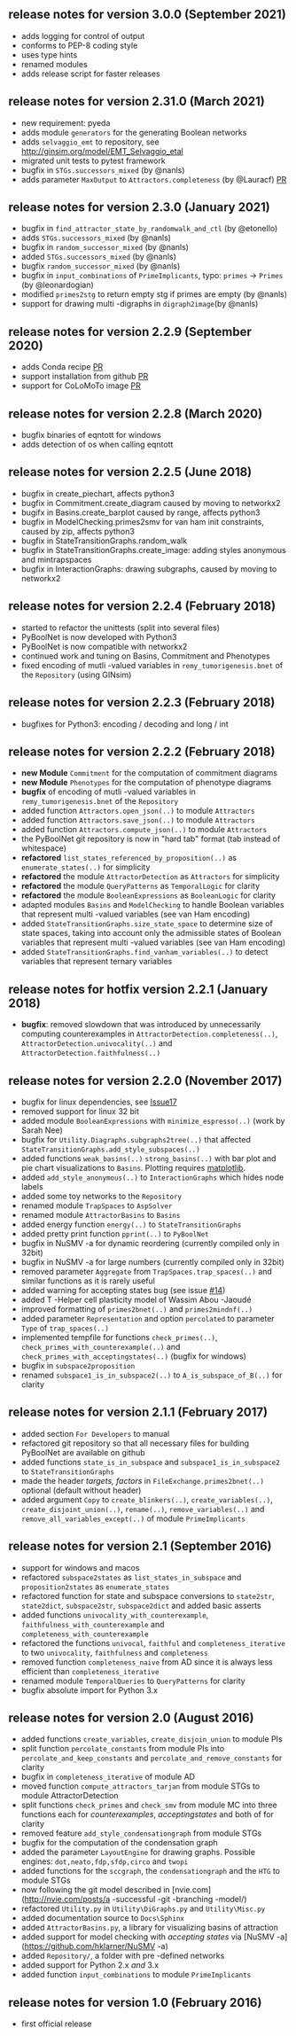 

## release notes for version 3.0.0 (September 2021)
 - adds logging for control of output
 - conforms to PEP-8 coding style
 - uses type hints
 - renamed modules
 - adds release script for faster releases
    

## release notes for version 2.31.0 (March 2021)
 - new requirement: pyeda
 - adds module `generators` for the generating Boolean networks
 - adds `selvaggio_emt` to repository, see http://ginsim.org/model/EMT_Selvaggio_etal
 - migrated unit tests to pytest framework
 - bugfix in `STGs.successors_mixed` (by @nanls)
 - adds parameter `MaxOutput` to `Attractors.completeness` (by @Lauracf) [PR](https://github.com/hklarner/PyBoolNet/pull/63)


## release notes for version 2.3.0 (January 2021)
 - bugfix in `find_attractor_state_by_randomwalk_and_ctl` (by @etonello)
 - adds `STGs.successors_mixed` (by @nanls)
 - bugfix in `random_successor_mixed` (by @nanls)
 - added `STGs.successors_mixed` (by @nanls)
 - bugfix `random_successor_mixed` (by @nanls)
 - bugfix in `input_combinations` of `PrimeImplicants`, typo: `primes` -> `Primes` (by @leonardogian)
 - modified `primes2stg` to return empty stg if primes are empty (by @nanls)
 - support for drawing multi -digraphs in `digraph2image`(by @nanls)


## release notes for version 2.2.9 (September 2020)
 - adds Conda recipe [PR](https://github.com/hklarner/PyBoolNet/pull/38)
 - support installation from github [PR](https://github.com/hklarner/PyBoolNet/pull/37)
 - support for CoLoMoTo image [PR](https://github.com/hklarner/PyBoolNet/pull/35)


## release notes for version 2.2.8 (March 2020)
 - bugfix binaries of eqntott for windows
 - adds detection of os when calling eqntott 


## release notes for version 2.2.5 (June 2018)
 - bugfix in create_piechart, affects python3
 - bugfix in Commitment.create_diagram caused by moving to networkx2
 - bugifx in Basins.create_barplot caused by range, affects python3
 - bugfix in ModelChecking.primes2smv for van ham init constraints, caused by zip, affects python3
 - bugfix in StateTransitionGraphs.random_walk
 - bugfix in StateTransitionGraphs.create_image: adding styles anonymous and mintrapspaces
 - bugfix in InteractionGraphs: drawing subgraphs, caused by moving to networkx2


## release notes for version 2.2.4 (February 2018)
 - started to refactor the unittests (split into several files)
 - PyBoolNet is now developed with Python3
 - PyBoolNet is now compatible with networkx2
 - continued work and tuning on Basins, Commitment and Phenotypes
 - fixed encoding of mutli -valued variables in `remy_tumorigenesis.bnet` of the `Repository` (using GINsim)


## release notes for version 2.2.3 (February 2018)
 - bugfixes for Python3: encoding / decoding and long / int


## release notes for version 2.2.2 (February 2018)
 - **new Module** `Commitment` for the computation of commitment diagrams
 - **new Module** `Phenotypes` for the computation of phenotype diagrams
 - **bugfix** of encoding of mutli -valued variables in `remy_tumorigenesis.bnet` of the `Repository`
 - added function `Attractors.open_json(..)` to module `Attractors`
 - added function `Attractors.save_json(..)` to module `Attractors`
 - added function `Attractors.compute_json(..)` to module `Attractors`
 - the PyBoolNet git repository is now in "hard tab" format (tab instead of whitespace)
 - **refactored** `list_states_referenced_by_proposition(..)` as `enumerate_states(..)` for simplicity
 - **refactored** the module `AttractorDetection` as `Attractors` for simplicity
 - **refactored** the module `QueryPatterns` as `TemporalLogic` for clarity
 - **refactored** the module `BooleanExpressions` as `BooleanLogic` for clarity
 - adapted modules `Basins` and `ModelChecking` to handle Boolean variables that represent multi -valued variables (see van Ham encoding)
 - added `StateTransitionGraphs.size_state_space` to determine size of state spaces, taking into account only the admissible states of Boolean variables that represent multi -valued variables (see van Ham encoding)
 - added `StateTransitionGraphs.find_vanham_variables(..)` to detect variables that represent ternary variables


## release notes for hotfix version 2.2.1 (January 2018)
 - **bugfix**: removed slowdown that was introduced by unnecessarily computing counterexamples in `AttractorDetection.completeness(..)`, `AttractorDetection.univocality(..)` and `AttractorDetection.faithfulness(..)`


## release notes for version 2.2.0 (November 2017)
 - bugfix for linux dependencies, see [Issue17](https://github.com/hklarner/PyBoolNet/issues/17)
 - removed support for linux 32 bit
 - added module `BooleanExpressions` with `minimize_espresso(..)` (work by Sarah Nee)
 - bugfix for `Utility.Diagraphs.subgraphs2tree(..)` that affected `StateTransitionGraphs.add_style_subspaces(..)`
 - added functions `weak_basins(..)` `strong_basins(..)` with bar plot and pie chart visualizations to `Basins`. Plotting requires [matplotlib](https://matplotlib.org/).
 - added `add_style_anonymous(..)` to `InteractionGraphs` which hides node labels
 - added some toy networks to the `Repository`
 - renamed module `TrapSpaces` to `AspSolver`
 - renamed module `AttractorBasins` to `Basins`
 - added energy function `energy(..)` to `StateTransitionGraphs`
 - added pretty print function `pprint(..)` to `PyBoolNet`
 - bugfix in NuSMV -a for dynamic reordering (currently compiled only in 32bit)
 - bugfix in NuSMV -a for large numbers (currently compiled only in 32bit)
 - removed parameter `Aggregate` from `TrapSpaces.trap_spaces(..)` and similar functions as it is rarely useful
 - added warning for accepting states bug (see issue [#14](http://github.com/hklarner/PyBoolNet/issues/14))
 - added T -Helper cell plasticity model of Wassim Abou -Jaoudé
 - improved formatting of `primes2bnet(..)` and `primes2mindnf(..)`
 - added parameter `Representation` and option `percolated` to parameter `Type` of `trap_spaces(..)`
 - implemented tempfile for functions `check_primes(..)`, `check_primes_with_counterexample(..)` and `check_primes_with_acceptingstates(..)` (bugfix for windows)
 - bugfix in `subspace2proposition`
 - renamed `subspace1_is_in_subspace2(..)` to `A_is_subspace_of_B(..)` for clarity


## release notes for version 2.1.1 (February 2017)
 - added section `For Developers` to manual
 - refactored git repository so that all necessary files for building PyBoolNet are available on github
 - added functions `state_is_in_subspace` and `subspace1_is_in_subspace2` to `StateTransitionGraphs`
 - made the header _targets, factors_ in `FileExchange.primes2bnet(..)` optional (default without header)
 - added argument `Copy` to `create_blinkers(..)`, `create_variables(..)`, `create_disjoint_union(..)`, `rename(..)`, `remove_variables(..)` and `remove_all_variables_except(..)` of module `PrimeImplicants`


## release notes for version 2.1 (September 2016)
 - support for windows and macos
 - refactored `subspace2states` as `list_states_in_subspace` and `proposition2states` as `enumerate_states`
 - refactored function for state and subspace conversions to `state2str`, `state2dict`, `subspace2str`, `subspace2dict` and added basic asserts
 - added functions `univocality_with_counterexample`, `faithfulness_with_counterexample` and `completeness_with_counterexample`
 - refactored the functions `univocal`, `faithful` and `completeness_iterative` to two `univocality`, `faithfulness` and `completeness`
 - removed function `completeness_naive` from AD since it is always less efficient than `completeness_iterative`
 - renamed module `TemporalQueries` to `QueryPatterns` for clarity
 - bugfix absolute import for Python 3.x


## release notes for version 2.0 (August 2016)
 - added functions `create_variables`, `create_disjoin_union` to module PIs
 - split function `percolate_constants` from module PIs into `percolate_and_keep_constants` and `percolate_and_remove_constants` for clarity
 - bugfix in `completeness_iterative` of module AD
 - moved function `compute_attractors_tarjan` from module STGs to module AttractorDetection
 - split functions `check_primes` and `check_smv` from module MC into three functions each for _counterexamples_, _acceptingstates_ and both of for clarity
 - removed feature `add_style_condensationgraph` from module STGs
 - bugfix for the computation of the condensation graph
 - added the parameter `LayoutEngine` for drawing graphs. Possible engines: `dot,neato,fdp,sfdp,circo` and `twopi`
 - added functions for the `sccgraph`, the `condensationgraph` and the `HTG` to module STGs
 - now following the git model described in [nvie.com](http://nvie.com/posts/a -successful -git -branching -model/)
 - refactored `Utility.py` in `Utility\DiGraphs.py` and `Utility\Misc.py`
 - added documentation source to `Docs\Sphinx`
 - added `AttractorBasins.py`, a library for visualizing basins of attraction
 - added support for model checking with _accepting states_ via [NuSMV -a](https://github.com/hklarner/NuSMV -a)
 - added `Repository/`, a folder with pre -defined networks
 - added support for Python 2.x _and_ 3.x
 - added function `input_combinations` to module `PrimeImplicants`

## release notes for version 1.0 (February 2016)
 - first official release
